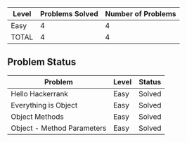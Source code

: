 |Level|Problems Solved|Number of Problems|
|-----|---------------|------------------|
|Easy|4|4|
|TOTAL|4|4|


Problem Status
---
|Problem|Level|Status|
|-------|-----|------|
|Hello Hackerrank|Easy|Solved|
|Everything is Object|Easy|Solved|
|Object Methods|Easy|Solved|
|Object - Method  Parameters|Easy|Solved|
